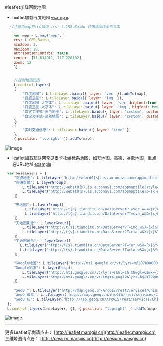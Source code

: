#leaflet加载百度地图 



- leaflet加载百度地图 [example](https://muyao1987.github.io/leaflet-tileLayer-baidu/examples/www_baselayer_baidu.html):
```javascript
  //注意将map的crs赋值 crs: L.CRS.Baidu 详情请阅读示例页面

    var map = L.map('map', {
	crs: L.CRS.Baidu,
	minZoom: 3,
	maxZoom: 18,
	attributionControl: false,
	center: [31.834912, 117.220102],
	zoom: 12
    });


    //控制地图底图
    L.control.layers(
	{
	    "百度地图": L.tileLayer.baidu({ layer: 'vec' }).addTo(map),
	    "百度卫星": L.tileLayer.baidu({ layer: 'img' }),
	    "百度地图-大字体": L.tileLayer.baidu({ layer: 'vec',bigfont:true }),
	    "百度卫星-大字体": L.tileLayer.baidu({ layer: 'img', bigfont: true }),
	    "自定义样式-黑色地图": L.tileLayer.baidu({ layer: 'custom', customid:'dark' }),
	    "自定义样式-蓝色地图": L.tileLayer.baidu({ layer: 'custom', customid:'midnight' }) //自定义样式地图，customid可选值：dark,midnight,grayscale,hardedge,light,redalert,googlelite,grassgreen,pink,darkgreen,bluish
	},
	{
	    "实时交通信息": L.tileLayer.baidu({ layer: 'time' })
	},
	{ position: "topright" }).addTo(map);
```
 ![image](https://muyao1987.github.io/leaflet-tileLayer-baidu/examples/img/baidu.jpg)

 
- leaflet加载互联网常见墨卡托坐标系地图，如天地图、高德、谷歌地图，重点在URL地址 [example](https://muyao1987.github.io/leaflet-tileLayer-baidu/examples/www_baselayer.html)
```javascript
 var baseLayers = { 
	"高德地图": L.tileLayer('http://webrd0{s}.is.autonavi.com/appmaptile?lang=zh_cn&size=1&scale=1&style=8&x={x}&y={y}&z={z}', { subdomains: "1234" }).addTo(map),
	"高德影像": L.layerGroup([
	    L.tileLayer('http://webst0{s}.is.autonavi.com/appmaptile?style=6&x={x}&y={y}&z={z}', { subdomains: "1234" }),
	    L.tileLayer('http://webst0{s}.is.autonavi.com/appmaptile?x={x}&y={y}&z={z}&lang=zh_cn&size=1&scale=1&style=8', { subdomains: "1234" })
	]),

	"天地图": L.layerGroup([
	     L.tileLayer('http://t{s}.tianditu.cn/DataServer?T=vec_w&X={x}&Y={y}&L={z}', { subdomains: ['0', '1', '2', '3', '4', '5', '6', '7'] }),
	     L.tileLayer('http://t{s}.tianditu.cn/DataServer?T=cva_w&X={x}&Y={y}&L={z}', {  subdomains: ['0', '1', '2', '3', '4', '5', '6', '7'] })
	]),
	"天地图影像": L.layerGroup([
	    L.tileLayer('http://t{s}.tianditu.cn/DataServer?T=img_w&X={x}&Y={y}&L={z}', {  subdomains: ['0', '1', '2', '3', '4', '5', '6', '7'] }),
	    L.tileLayer('http://t{s}.tianditu.cn/DataServer?T=cia_w&X={x}&Y={y}&L={z}', { subdomains: ['0', '1', '2', '3', '4', '5', '6', '7'] })
	]),
	"天地图地形": L.layerGroup([
	   L.tileLayer('http://t{s}.tianditu.cn/DataServer?T=ter_w&X={x}&Y={y}&L={z}', { subdomains: ['0', '1', '2', '3', '4', '5', '6', '7'] }),
	   L.tileLayer('http://t{s}.tianditu.cn/DataServer?T=cta_w&X={x}&Y={y}&L={z}', { subdomains: ['0', '1', '2', '3', '4', '5', '6', '7'] })
	]),

	"Google地图": L.tileLayer('http://mt1.google.cn/vt/lyrs=m@207000000&hl=zh-CN&gl=CN&src=app&x={x}&y={y}&z={z}&s=Galile'),
	"Google影像": L.layerGroup([
	    L.tileLayer('http://mt1.google.cn/vt/lyrs=s&hl=zh-CN&gl=CN&x={x}&y={y}&z={z}&s=Gali'),
	    L.tileLayer('http://mt1.google.cn/vt/imgtp=png32&lyrs=h@207000000&hl=zh-CN&gl=cn&x={x}&y={y}&z={z}&s=Galil')
	]),
	 
	"GeoQ ": L.tileLayer('http://map.geoq.cn/ArcGIS/rest/services/ChinaOnlineCommunity/MapServer/tile/{z}/{y}/{x}'), 
	"GeoQ 藏蓝": L.tileLayer('http://map.geoq.cn/ArcGIS/rest/services/ChinaOnlineStreetPurplishBlue/MapServer/tile/{z}/{y}/{x}'),
	"GeoQ 灰": L.tileLayer('http://map.geoq.cn/ArcGIS/rest/services/ChinaOnlineStreetGray/MapServer/tile/{z}/{y}/{x}') 
 };
 L.control.layers(baseLayers, {}, { position: "topright" }).addTo(map);
```

 ![image](https://muyao1987.github.io/leaflet-tileLayer-baidu/examples/img/gaode.jpg)

---------------------------
更多Leaflet示例请点击： [http://leaflet.marsgis.cn](http://leaflet.marsgis.cn)
三维地图请点击： [http://cesium.marsgis.cn](http://cesium.marsgis.cn)